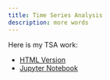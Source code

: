 ```yaml
---
title: Time Series Analysis
description: more words
---
```


Here is my TSA work:
- [HTML Version](silly.html)
- [Jupyter Notebook](silly.ipynb)
